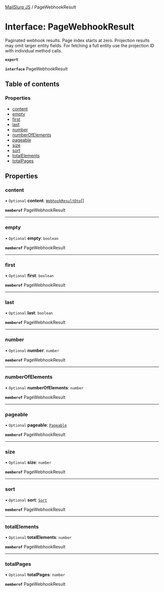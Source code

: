 [MailSlurp JS](../README.md) / PageWebhookResult

# Interface: PageWebhookResult

Paginated webhook results. Page index starts at zero. Projection results may omit larger entity fields. For fetching a full entity use the projection ID with individual method calls.

**`export`**

**`interface`** PageWebhookResult

## Table of contents

### Properties

- [content](PageWebhookResult.md#content)
- [empty](PageWebhookResult.md#empty)
- [first](PageWebhookResult.md#first)
- [last](PageWebhookResult.md#last)
- [number](PageWebhookResult.md#number)
- [numberOfElements](PageWebhookResult.md#numberofelements)
- [pageable](PageWebhookResult.md#pageable)
- [size](PageWebhookResult.md#size)
- [sort](PageWebhookResult.md#sort)
- [totalElements](PageWebhookResult.md#totalelements)
- [totalPages](PageWebhookResult.md#totalpages)

## Properties

### content

• `Optional` **content**: [`WebhookResultDto`](WebhookResultDto.md)[]

**`memberof`** PageWebhookResult

___

### empty

• `Optional` **empty**: `boolean`

**`memberof`** PageWebhookResult

___

### first

• `Optional` **first**: `boolean`

**`memberof`** PageWebhookResult

___

### last

• `Optional` **last**: `boolean`

**`memberof`** PageWebhookResult

___

### number

• `Optional` **number**: `number`

**`memberof`** PageWebhookResult

___

### numberOfElements

• `Optional` **numberOfElements**: `number`

**`memberof`** PageWebhookResult

___

### pageable

• `Optional` **pageable**: [`Pageable`](Pageable.md)

**`memberof`** PageWebhookResult

___

### size

• `Optional` **size**: `number`

**`memberof`** PageWebhookResult

___

### sort

• `Optional` **sort**: [`Sort`](Sort.md)

**`memberof`** PageWebhookResult

___

### totalElements

• `Optional` **totalElements**: `number`

**`memberof`** PageWebhookResult

___

### totalPages

• `Optional` **totalPages**: `number`

**`memberof`** PageWebhookResult

